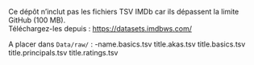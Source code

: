 Ce dépôt n’inclut pas les fichiers TSV IMDb car ils dépassent la limite GitHub (100 MB).  
Téléchargez-les depuis : https://datasets.imdbws.com/

A placer dans `Data/raw/` : 
-name.basics.tsv
title.akas.tsv
title.basics.tsv
title.principals.tsv
title.ratings.tsv
